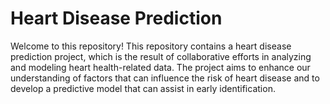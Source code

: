 # Heart Disease Prediction

Welcome to this repository! This repository contains a heart disease prediction project, which is the result of collaborative efforts in analyzing and modeling heart health-related data. The project aims to enhance our understanding of factors that can influence the risk of heart disease and to develop a predictive model that can assist in early identification.
